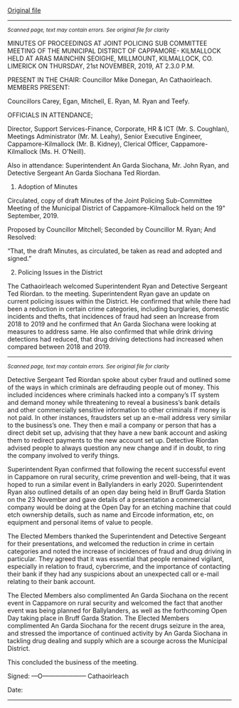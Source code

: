 [Original file](https://www.limerick.ie/sites/default/files/media/documents/2020-02/02-jpc-minutes.pdf)

---
*<small>Scanned page, text may contain errors. See original file for clarity</small>*  

MINUTES OF PROCEEDINGS AT JOINT POLICING SUB COMMITTEE
MEETING OF THE MUNICIPAL DISTRICT OF CAPPAMORE-
KILMALLOCK HELD AT ARAS MAINCHIN SEOIGHE, MILLMOUNT,
KILMALLOCK, CO. LIMERICK ON THURSDAY, 21st NOVEMBER, 2019,
AT 2.3.0 P.M.

PRESENT IN THE CHAIR:
Councillor Mike Donegan, An Cathaoirleach.
MEMBERS PRESENT:

Councillors Carey, Egan, Mitchell, E. Ryan, M. Ryan and Teefy.

OFFICIALS IN ATTENDANCE;

Director, Support Services-Finance, Corporate, HR & ICT (Mr. S. Coughlan), Meetings
Administrator (Mr. M. Leahy), Senior Executive Engineer, Cappamore-Kilmallock (Mr. B.
Kidney), Clerical Officer, Cappamore-Kilmallock (Ms. H. O'Neill).

Also in attendance: Superintendent An Garda Siochana, Mr. John Ryan, and Detective
Sergeant An Garda Siochana Ted Riordan.

1. Adoption of Minutes

Circulated, copy of draft Minutes of the Joint Policing Sub-Committee Meeting of the
Municipal District of Cappamore-Kilmallock held on the 19" September, 2019.

Proposed by Councillor Mitchell;
Seconded by Councillor M. Ryan;
And Resolved:

“That, the draft Minutes, as circulated, be taken as read and adopted and signed.”

2. Policing Issues in the District

The Cathaoirleach welcomed Superintendent Ryan and Detective Sergeant Ted Riordan. to
the meeting. Superintendent Ryan gave an update on current policing issues within the
District. He confirmed that while there had been a reduction in certain crime categories,
including burglaries, domestic incidents and thefts, that incidences of fraud had seen an
Increase from 2018 to 2019 and he confirmed that An Garda Siochana were looking at
measures to address same. He also confirmed that while drink driving detections had
reduced, that drug driving detections had increased when compared between 2018 and 2019.


---
*<small>Scanned page, text may contain errors. See original file for clarity</small>*  

Detective Sergeant Ted Riordan spoke about cyber fraud and outlined some of the ways in
which criminals are defrauding people out of money. This included incidences where criminals
hacked into a company’s IT system and demand money while threatening to reveal a
business’s bank details and other commercially sensitive information to other criminals if
money is not paid. In other instances, fraudsters set up an e-mail address very similar to the
business’s one. They then e mail a company or person that has a direct debit set up, advising
that they have a new bank account and asking them to redirect payments to the new account
set up. Detective Riordan advised people to always question any new change and if in doubt,
to ring the company involved to verify things.

Superintendent Ryan confirmed that following the recent successful event in Cappamore on
rural security, crime prevention and well-being, that it was hoped to run a similar event in
Ballylanders in early 2020. Superintendent Ryan also outlined details of an open day being
held in Bruff Garda Station on the 23 November and gave details of a presentation a
commercial company would be doing at the Open Day for an etching machine that could etch
ownership details, such as name and Eircode information, etc, on equipment and personal
items of value to people.

The Elected Members thanked the Superintendent and Detective Sergeant for their
presentations, and welcomed the reduction in crime in certain categories and noted the
increase of incidences of fraud and drug driving in particular. They agreed that it was essential
that people remained vigilant, especially in relation to fraud, cybercrime, and the importance
of contacting their bank if they had any suspicions about an unexpected call or e-mail relating
to their bank account.

The Elected Members also complimented An Garda Siochana on the recent event in
Cappamore on rural security and welcomed the fact that another event was being planned
for Ballylanders, as well as the forthcoming Open Day taking place in Bruff Garda Station.
The Elected Members complimented An Garda Siochana for the recent drugs seizure in the
area, and stressed the importance of continued activity by An Garda Siochana in tackling drug
dealing and supply which are a scourge across the Municipal District.

This concluded the business of the meeting.

Signed: —O———$——$——
Cathaoirleach

Date:


---
